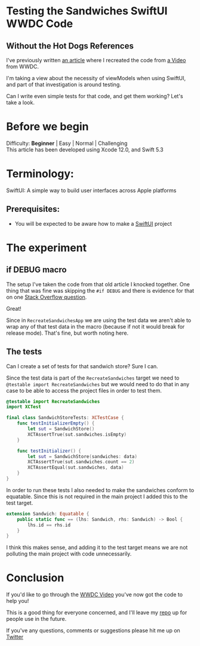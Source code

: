 # Testing the Sandwiches SwiftUI WWDC Code
## Without the Hot Dogs References

I've previously written [an article](https://stevenpcurtis.medium.com/recreating-the-sandwiches-swiftui-wwdc-code-b669e266dc8d) where I recreated the code from [a Video](https://developer.apple.com/videos/play/wwdc2020/10119/) from WWDC.

I'm taking a view about the necessity of viewModels when using SwiftUI, and part of that investigation is around testing.

Can I write even simple tests for that code, and get them working? Let's take a look.

# Before we begin
Difficulty: **Beginner** | Easy | Normal | Challenging<br/>
This article has been developed using Xcode 12.0, and Swift 5.3

# Terminology:
SwiftUI: A simple way to build user interfaces across Apple platforms

## Prerequisites:
* You will be expected to be aware how to make a [SwiftUI](https://medium.com/@stevenpcurtis.sc/hello-world-swiftui-92bcf48a62d3) project

# The experiment
## if DEBUG macro
The setup I've taken the code from that old article I knocked together. One thing that was fine was skipping the `#if DEBUG` and there is evidence for that on one [Stack Overflow question](https://stackoverflow.com/questions/56485562/are-the-if-debug-statements-really-needed-for-previews-in-swiftui-to-remove-it).

Great!

Since in `RecreateSandwichesApp` we are using the test data we aren't able to wrap any of that test data in the macro (because if not it would break for release mode). That's fine, but worth noting here.

## The tests
Can I create a set of tests for that sandwich store? Sure I can.

Since the test data is part of the `RecreateSandwiches` target we need to `@testable import RecreateSandwiches` but we would need to do that in any case to be able to access the project files in order to test them.

```swift
@testable import RecreateSandwiches
import XCTest

final class SandwichStoreTests: XCTestCase {
    func testInitializerEmpty() {
        let sut = SandwichStore()
        XCTAssertTrue(sut.sandwiches.isEmpty)
    }

    func testInitializer() {
        let sut = SandwichStore(sandwiches: data)
        XCTAssertTrue(sut.sandwiches.count == 2)
        XCTAssertEqual(sut.sandwiches, data)
    }
}
```

In order to run these tests I also needed to make the sandwiches conform to equatable. Since this is not required in the main project I added this to the test target.

```swift
extension Sandwich: Equatable {
    public static func == (lhs: Sandwich, rhs: Sandwich) -> Bool {
        lhs.id == rhs.id
    }
}
```

I think this makes sense, and adding it to the test target means we are not polluting the main project with code unnecessarily.

# Conclusion
If you'd like to go through the [WWDC Video](https://developer.apple.com/videos/play/wwdc2020/10119/) you've now got the code to help you!

This is a good thing for everyone concerned, and I'll leave my [repo](https://github.com/stevencurtis/SwiftCoding/tree/master/SwiftUI/RecreateSandwiches) up for people use in the future. 

If you've any questions, comments or suggestions please hit me up on [Twitter](https://twitter.com/stevenpcurtis)
